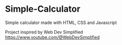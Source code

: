 # Simple-Calculator
Simple calculator made with HTML, CSS and Javascript

Project inspired by Web Dev Simplified
https://www.youtube.com/@WebDevSimplified
